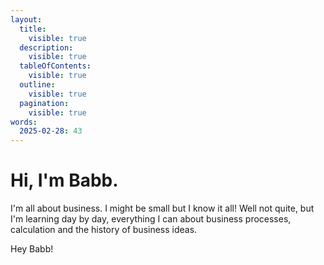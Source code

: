 ```yaml
---
layout:
  title:
    visible: true
  description:
    visible: true
  tableOfContents:
    visible: true
  outline:
    visible: true
  pagination:
    visible: true
words:
  2025-02-28: 43
---
```


# Hi, I'm Babb.

I'm all about business. I might be small but I know it all! Well not quite, but I'm learning day by day, everything I can about business processes, calculation and the history of business ideas.

Hey Babb!